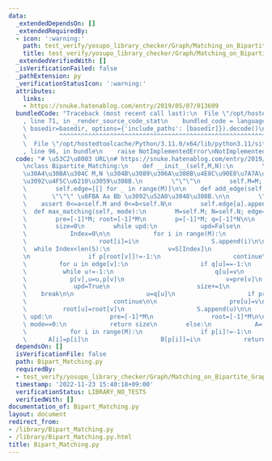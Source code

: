 ```yaml
---
data:
  _extendedDependsOn: []
  _extendedRequiredBy:
  - icon: ':warning:'
    path: test_verify/yosupo_library_checker/Graph/Matching_on_Bipartite_Graph.py
    title: test_verify/yosupo_library_checker/Graph/Matching_on_Bipartite_Graph.py
  _extendedVerifiedWith: []
  _isVerificationFailed: false
  _pathExtension: py
  _verificationStatusIcon: ':warning:'
  attributes:
    links:
    - https://snuke.hatenablog.com/entry/2019/05/07/013609
  bundledCode: "Traceback (most recent call last):\n  File \"/opt/hostedtoolcache/Python/3.11.0/x64/lib/python3.11/site-packages/onlinejudge_verify/documentation/build.py\"\
    , line 71, in _render_source_code_stat\n    bundled_code = language.bundle(stat.path,\
    \ basedir=basedir, options={'include_paths': [basedir]}).decode()\n          \
    \         ^^^^^^^^^^^^^^^^^^^^^^^^^^^^^^^^^^^^^^^^^^^^^^^^^^^^^^^^^^^^^^^^^^^^^^^^^^^^^^^^^\n\
    \  File \"/opt/hostedtoolcache/Python/3.11.0/x64/lib/python3.11/site-packages/onlinejudge_verify/languages/python.py\"\
    , line 96, in bundle\n    raise NotImplementedError\nNotImplementedError\n"
  code: "# \u53C2\u8003 URL\n# https://snuke.hatenablog.com/entry/2019/05/07/013609\n\
    \nclass Bipartite_Matching:\n    def __init__(self,M,N):\n        \"\"\" \u30B5\
    \u30A4\u30BA\u304C M,N \u304B\u3089\u306A\u308B\u4E8C\u90E8\u7A7A\u30B0\u30E9\u30D5\
    \u3092\u4F5C\u6210\u3059\u308B.\n        \"\"\"\n        self.M=M; self.N=N\n\
    \        self.edge=[[] for _ in range(M)]\n\n    def add_edge(self, a, b):\n \
    \       \"\"\" \u8FBA Aa Bb \u3092\u52A0\u3048\u308B.\n\n        \"\"\"\n    \
    \    assert 0<=a<self.M and 0<=b<self.N\n        self.edge[a].append(b)\n\n  \
    \  def max_matching(self, mode):\n        M=self.M; N=self.N; edge=self.edge\n\
    \        pre=[-1]*M; root=[-1]*M\n        p=[-1]*M; q=[-1]*N\n\n        upd=True\n\
    \        size=0\n        while upd:\n            upd=False\n            S=[]\n\
    \            Index=0\n\n            for i in range(M):\n                if p[i]==-1:\n\
    \                    root[i]=i\n                    S.append(i)\n\n          \
    \  while Index<len(S):\n                v=S[Index]\n                Index+=1\n\
    \n                if p[root[v]]!=-1:\n                    continue\n\n       \
    \         for u in edge[v]:\n                    if q[u]==-1:\n              \
    \          while u!=-1:\n                            q[u]=v\n                \
    \            p[v],u=u,p[v]\n                            v=pre[v]\n           \
    \             upd=True\n                        size+=1\n                    \
    \    break\n\n                    u=q[u]\n                    if pre[u]!=-1:\n\
    \                        continue\n\n                    pre[u]=v\n          \
    \          root[u]=root[v]\n                    S.append(u)\n\n            if\
    \ upd:\n                pre=[-1]*M\n                root=[-1]*M\n\n        if\
    \ mode==0:\n            return size\n        else:\n            A=[-1]*M; B=[-1]*N\n\
    \            for i in range(M):\n                if p[i]!=-1:\n              \
    \      A[i]=p[i]\n                    B[p[i]]=i\n            return size,(A,B)\n"
  dependsOn: []
  isVerificationFile: false
  path: Bipart_Matching.py
  requiredBy:
  - test_verify/yosupo_library_checker/Graph/Matching_on_Bipartite_Graph.py
  timestamp: '2022-11-23 15:40:18+09:00'
  verificationStatus: LIBRARY_NO_TESTS
  verifiedWith: []
documentation_of: Bipart_Matching.py
layout: document
redirect_from:
- /library/Bipart_Matching.py
- /library/Bipart_Matching.py.html
title: Bipart_Matching.py
---
```

